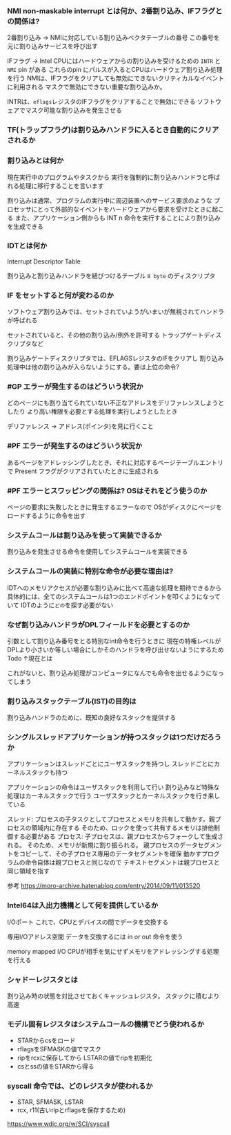 ### NMI non-maskable interrupt とは何か、2番割り込み、IFフラグとの関係は?

2番割り込み -> NMIに対応している割り込みベクタテーブルの番号
             この番号を元に割り込みサービスを呼び出す

IFフラグ -> Intel CPUにはハードウェアからの割り込みを受けるための
`INTR` と `NMI` pin がある
これらのpin にパルスが入るとCPUはハードウェア割り込み処理を行う
NMIは、IFフラグをクリアしても無効にできないクリティカルなイベントに利用される
マスクで無効にできない重要な割り込みか。

INTRは、`eflags`レジスタのIFフラグをクリアすることで無効にできる
ソフトウェアでマスク可能な割り込みを発生させる

### TF(トラップフラグ)は割り込みハンドラに入るとき自動的にクリアされるか


### 割り込みとは何か

現在実行中のプログラムやタスクから
実行を強制的に割り込みハンドラと呼ばれる処理に移行することを言います

割り込みは通常、プログラムの実行中に周辺装置へのサービス要求のような
プロセッサにとって外部的なイベントをハードウェアから要求を受けたときに起こる
また、アプリケーション側からも INT n 命令を実行することにより割り込みを生成できる

### IDTとは何か

Interrupt Descriptor Table

割り込みと割り込みハンドラを結びつけるテーブル
`8 byte` のディスクリプタ


### IF をセットすると何が変わるのか

ソフトウェア割り込みでは、セットされていようがいまいが無視されてハンドラが呼ばれる

セットされていると、その他の割り込み/例外を許可する
トラップゲートディスクリプタなど

割り込みゲートディスクリプタでは、EFLAGSレジスタのIFをクリアし
割り込み処理中は他の割り込みが入らないようにする。要は上位の命令?

### #GP エラーが発生するのはどういう状況か

どのページにも割り当てられていない不正なアドレスをデリファレンスしようとしたり
より高い権限を必要とする処理を実行しようとしたとき

デリファレンス -> アドレス(ポインタ)を見に行くこと

### #PF エラーが発生するのはどういう状況か

あるページをアドレッシングしたとき、それに対応するページテーブルエントリで
Present フラグがクリアされていたときに生成される

### #PF エラーとスワッピングの関係は? OSはそれをどう使うのか

ページの要求に失敗したときに発生するエラーなので
OSがディスクにページをロードするように命令を出す

### システムコールは割り込みを使って実装できるか

割り込みを発生させる命令を使用してシステムコールを実装できる

### システムコールの実装に特別な命令が必要な理由は?

IDTへのメモリアクセスが必要な割り込みに比べて高速な処理を期待できるから
具体的には、全てのシステムコールは1つのエンドポイントを叩くようになっていて
IDTのように`どの`を探す必要がない

### なぜ割り込みハンドラがDPLフィールドを必要とするのか

引数として割り込み番号をとる特別なint命令を行うときに
現在の特権レベルがDPLより小さいか等しい場合にしかそのハンドラを呼び出せないようにするため
Todo ↑現在とは

これがないと、割り込み処理がコンピュータになんでも命令を出せるようになってしまう

### 割り込みスタックテーブル(IST)の目的は

割り込みハンドラのために、既知の良好なスタックを提供する

### シングルスレッドアプリケーションが持つスタックは1つだけだろうか

アプリケーションはスレッドごとにユーザスタックを持つし
スレッドごとにカーネルスタックも持つ

アプリケーションの命令はユーザスタックを利用して行い
割り込みなど特殊な処理はカーネルスタックで行う
ユーザスタックとカーネルスタックを行き来している

スレッド: プロセスの子タスクとしてプロセスとメモリを共有して動かす。親プロセスの領域内に存在する
        そのため、ロックを使って共有するメモリは排他制御する必要がある
プロセス: 子プロセスは、親プロセスからフォークして生成される。
        そのため、メモリが新規に割り振られる。
        親プロセスのデータセグメントをコピーして、その子プロセス専用のデータセグメントを確保
        動かすプログラムの命令自体は親プロセスと同じなので
        テキストセグメントは親プロセスと同じ領域を指す

参考
https://moro-archive.hatenablog.com/entry/2014/09/11/013520

### Intel64は入出力機構として何を提供しているか

I/Oポート
これで、CPUとデバイスの間でデータを交換する

専用I/Oアドレス空間
データを交換するには in or out 命令を使う

memory mapped I/O
CPUが相手を気にせずメモリをアドレッシングする処理を行える


### シャドーレジスタとは

割り込み時の状態を対比させておくキャッシュレジスタ。
スタックに積むより高速


### モデル固有レジスタはシステムコールの機構でどう使われるか

- STARからcsをロード
- rflagsをSFMASKの値でマスク
- ripをrcxに保存してから LSTARの値でripを初期化
- csとssの値をSTARから得る

### syscall 命令では、どのレジスタが使われるか

- STAR, SFMASK, LSTAR
- rcx, r11(古いripとrflagsを保存するため)

https://www.wdic.org/w/SCI/syscall
